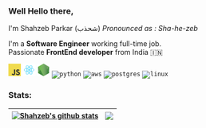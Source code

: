 ### Well Hello there,
I'm Shahzeb Parkar (شحذب) 
_Pronounced as : Sha-he-zeb_

I'm a **Software Engineer** working full-time job.<br>
Passionate **FrontEnd developer** from India 🇮🇳

<!--About me:
- I’m currently learning `ReactJS` and some pixel-art.
- Working on how to contribute in open-soucre projects.
- Open-Sourced and worked on [CKEditor 5](https://github.com/ckeditor/ckeditor5) and [ONLYOFFICE](https://github.com/ONLYOFFICE/DocumentServer) before.
- PC building enthusiast and love/enjoy playing games.-->


<code><img height="25" alt="javascript" src="https://raw.githubusercontent.com/github/explore/80688e429a7d4ef2fca1e82350fe8e3517d3494d/topics/javascript/javascript.png"></code>
<code><img height="25" alt="react" src="https://raw.githubusercontent.com/github/explore/80688e429a7d4ef2fca1e82350fe8e3517d3494d/topics/react/react.png"></code>
<code><img height="25" alt="nodejs" src="https://raw.githubusercontent.com/github/explore/80688e429a7d4ef2fca1e82350fe8e3517d3494d/topics/nodejs/nodejs.png"></code>
<code><img height="25" alt="python" src="https://github.com/shahzebgit/explore/blob/main/topics/python/python.png"></code> 
<code><img height="25" alt="aws" src="https://raw.githubusercontent.com/shahzebgit/explore/main/topics/aws/aws.png"></code>
<code><img height="25" alt="postgres" src="https://github.com/shahzebgit/explore/blob/main/topics/postgresql/postgresql.png"></code> 
<code><img height="25" alt="linux" src="https://github.com/shahzebgit/explore/blob/main/topics/linux/linux.png"></code> 




### **Stats**:


| <a href="https://github.com/theezeb/github-readme-stats"><img align="center" src="https://github-readme-stats-theezeb.vercel.app/api?username=theezeb&show_icons=true&include_all_commits=true&theme=tokyonight&hide_border=true" alt="Shahzeb's github stats" /></a> | <a href="https://github.com/theezeb/github-readme-stats"><img align="center" src="https://github-readme-stats-theezeb.vercel.app/api/top-langs/?username=theezeb&layout=compact&theme=buefy&hide_border=true" /></a> |
| ------------- | ------------- |
